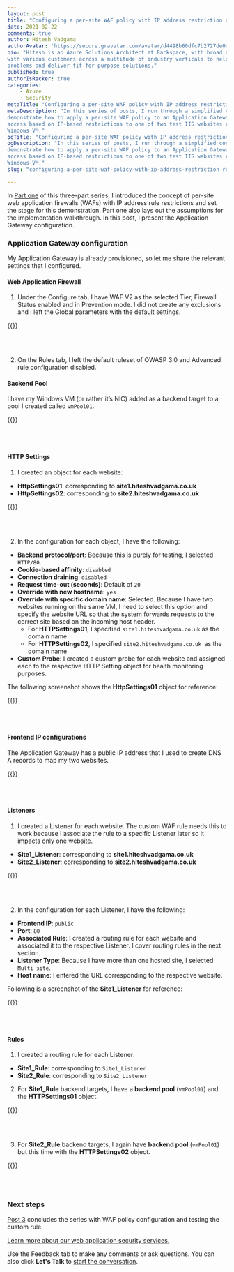 ```yaml
---
layout: post
title: "Configuring a per-site WAF policy with IP address restriction rules: Part two"
date: 2021-02-22
comments: true
author: Hitesh Vadgama
authorAvatar: 'https://secure.gravatar.com/avatar/d4498b60dfc7b2727de0dd451c67df5b'
bio: "Hitesh is an Azure Solutions Architect at Rackspace, with broad experience working
with various customers across a multitude of industry verticals to help solve technical
problems and deliver fit-for-purpose solutions."
published: true
authorIsRacker: true
categories:
    - Azure
    - Security
metaTitle: "Configuring a per-site WAF policy with IP address restriction rules: Part two"
metaDescription: "In this series of posts, I run through a simplified configuration to
demonstrate how to apply a per-site WAF policy to an Application Gateway to control inbound
access based on IP-based restrictions to one of two test IIS websites running on a single
Windows VM."
ogTitle: "Configuring a per-site WAF policy with IP address restriction rules: Part two"
ogDescription: "In this series of posts, I run through a simplified configuration to
demonstrate how to apply a per-site WAF policy to an Application Gateway to control inbound
access based on IP-based restrictions to one of two test IIS websites running on a single
Windows VM."
slug: "configuring-a-per-site-waf-policy-with-ip-address-restriction-rules-part-two"

---
```


In [Part one](https://docs.rackspace.com/blog/configuring-a-per-site-waf-policy-with-ip-address-restriction-rules-part-one/)
of this three-part series, I introduced the concept of per-site web application firewalls
(WAFs) with IP address rule restrictions and set the stage for this demonstration. Part one
also lays out the assumptions for the implementation walkthrough. In this post, I present
the Application Gateway configuration.

<!--more-->

### Application Gateway configuration

My Application Gateway is already provisioned, so let me share the relevant settings that
I configured.

#### Web Application Firewall 

1. Under the Configure tab, I have WAF V2 as the selected Tier, Firewall Status enabled
   and in Prevention mode. I did not create any exclusions and I left the Global parameters
   with the default settings. 
 
{{<img src="Picture2.png" title="" alt="">}}

<br>
</br>

2. On the Rules tab, I left the default ruleset of OWASP 3.0 and Advanced rule
   configuration disabled. 

#### Backend Pool

I have my Windows VM (or rather it’s NIC) added as a backend target to a pool I created
called `vmPool01`.

{{<img src="Picture3.png" title="" alt="">}}

<br>
</br>

#### HTTP Settings

1. I created an object for each website:

- **HttpSettings01**: corresponding to **site1.hiteshvadgama.co.uk**
- **HttpSettings02**: corresponding to **site2.hiteshvadgama.co.uk**

{{<img src="Picture4.png" title="" alt="">}}

<br>
</br>

2. In the configuration for each object, I have the following:

- **Backend protocol/port**: Because this is purely for testing, I selected `HTTP/80`.
- **Cookie-based affinity**: `disabled`
- **Connection draining**: `disabled`
- **Request time-out (seconds)**: Default of `20`
- **Override with new hostname**: `yes`
- **Override with specific domain name**: Selected. Because I have two websites running on
  the same VM, I need to select this option and specify the website URL so that the system
  forwards requests to the correct site based on the incoming host header.
   - For **HTTPSettings01**, I specified `site1.hiteshvadgama.co.uk` as the domain name
   - For **HTTPSettings02**, I specified `site2.hiteshvadgama.co.uk `as the domain name
- **Custom Probe**: I created a custom probe for each website and assigned each to the
  respective HTTP Setting object for health monitoring purposes.

The following screenshot shows the **HttpSettings01** object for reference:

{{<img src="Picture5.png" title="" alt="">}}

<br>
</br>

#### Frontend IP configurations

The Application Gateway has a public IP address that I used to create DNS A records to map
my two websites.

{{<img src="Picture6.png" title="" alt="">}}

<br>
</br>

#### Listeners

1. I created a Listener for each website. The custom WAF rule needs this to work because I
   associate the rule to a specific Listener later so it impacts only one website.

- **Site1_Listener**: corresponding to **site1.hiteshvadgama.co.uk**
- **Site2_Listener**: corresponding to **site2.hiteshvadgama.co.uk**

{{<img src="Picture7.png" title="" alt="">}}

<br>
</br>
 
2. In the configuration for each Listener, I have the following:

- **Frontend IP**: `public`
- **Port**: `80`
- **Associated Rule**: I created a routing rule for each website and associated it to the
  respective Listener. I cover routing rules in the next section.
- **Listener Type**: Because I have more than one hosted site, I selected `Multi site`.
- **Host name**: I entered the URL corresponding to the respective website.

Following is a screenshot of the **Site1_Listener** for reference:

{{<img src="Picture8.png" title="" alt="">}}

<br>
</br>

#### Rules

1. I created a routing rule for each Listener:

- **Site1_Rule**: corresponding to `Site1_Listener`
- **Site2_Rule**: corresponding to `Site2_Listener`

2. For **Site1_Rule** backend targets, I have a **backend pool** (`vmPool01`) and the
   **HTTPSettings01** object.

{{<img src="Picture9.png" title="" alt="">}}

<br>
</br>

3. For **Site2_Rule** backend targets, I again have **backend pool** (`vmPool01`) but this
   time with the **HTTPSettings02** object.
   
{{<img src="Picture10.png" title="" alt="">}}

<br>
</br>

### Next steps

[Post 3](https://docs.rackspace.com/blog/configuring-a-per-site-waf-policy-with-ip-address-restriction-rules-part-)
concludes the series with WAF policy configuration and testing the custom rule.

<a class="cta blue" id="cta" href="https://www.rackspace.com/security/application-security">Learn more about our web application security services.</a>

Use the Feedback tab to make any comments or ask questions. You can also click
**Let's Talk** to [start the conversation](https://www.rackspace.com/).

